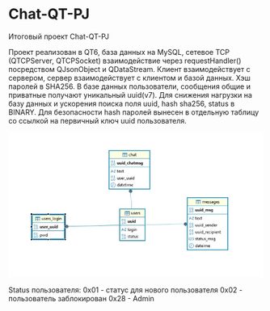 # Chat-QT-PJ
Итоговый проект Chat-QT-PJ

Проект реализован в QT6, база данных на MySQL, сетевое TCP (QTCPServer, QTCPSocket) взаимодействие через requestHandler() посредством QJsonObject и QDataStream. 
Клиент взаимодействует с сервером, сервер взаимодействует с клиентом и базой данных. Хэш паролей в SHA256. 
В базе данных пользователи, сообщения общие и приватные получают уникальный uuid(v7). Для снижения нагрузки на базу данных и ускорения поиска поля uuid, hash sha256, status в BINARY.
Для безопасности hash паролей вынесен в отдельную таблицу со ссылкой на первичный ключ uuid пользователя.
<p align="center">
 <img width="600px" src="mysql.jpg" alt="qr"/>
</p>

Status пользователя: 
0x01 - статус для нового пользователя
0x02 - пользователь заблокирован
0x28 - Admin
